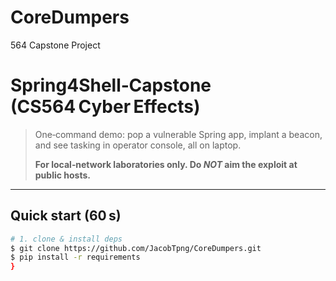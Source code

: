 # CoreDumpers
564 Capstone Project

# Spring4Shell‑Capstone (CS564 Cyber Effects)

> One‑command demo: pop a vulnerable Spring app, implant a beacon, and see tasking in operator console, all on laptop.
>
> **For local‑network laboratories only.  Do *NOT* aim the exploit at public hosts.**

---
## Quick start (60 s)

```bash
# 1. clone & install deps
$ git clone https://github.com/JacobTpng/CoreDumpers.git
$ pip install -r requirements
}

